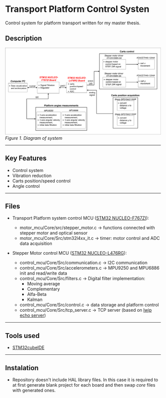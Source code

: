 # Transport Platform Control Systen

Control system for platform transport written for my master thesis.

## Description

![image](images/schem_sys.png)
*Figure 1. Diagram of system* 

---

## Key Features
* Control system
* Vibration reduction
* Carts position/speed control
* Angle control

---

## Files

* Transport Platform system control MCU ([STM32 NUCLEO-F767ZI](https://www.st.com/en/evaluation-tools/nucleo-f767zi.html)):
    * motor_mcu/Core/src/stepper_motor.c -> functions connected with stepper motor and optical sensor
    * motor_mcu/Core/Src/stm32l4xx_it.c -> timer: motor control and ADC data acquisition


* Stepper Motor control MCU ([STM32 NUCLEO-L476RG](https://www.st.com/en/evaluation-tools/nucleo-l476rg.html)):
    * control_mcu/Core/Src/communication.c -> I2C communication
    * control_mcu/Core/Src/accelerometers.c -> MPU9250 and MPU6886 init and read/write data
    * control_mcu/Core/Src/filters.c -> Digital filter implementation:
        * Moving average
        * Complementary
        * Alfa-Beta
        * Kalman
    * control_mcu/Core/Src/control.c -> data storage and platform control
    * control_mcu/Core/Src/tcp_server.c -> TCP server (based on [lwip echo server](https://git.savannah.nongnu.org/cgit/lwip/lwip-contrib.git/tree/apps/tcpecho_raw/tcpecho_raw.c))

---

## Tools used
* [STM32cubeIDE](https://www.st.com/en/development-tools/stm32cubeide.html)

---

## Instalation
* Repository doesn't include HAL library files. In this case it is required to at first generate blank project for each board and then swap *core* files with generated ones.